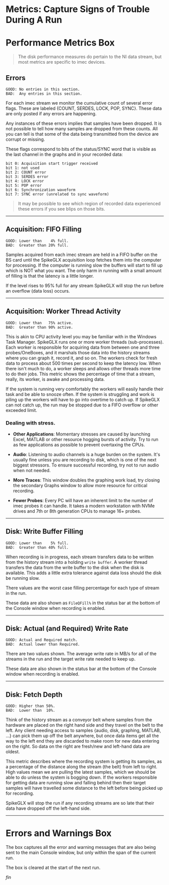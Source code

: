 # Metrics: Capture Signs of Trouble During A Run

# Performance Metrics Box

>The disk performance measures do pertain to the NI data stream, but
most metrics are specific to imec devices.

## Errors

```
GOOD: No entries in this section.
BAD:  Any entries in this section.
```

For each imec stream we monitor the cumulative count of several error flags.
These are labeled {COUNT, SERDES, LOCK, POP, SYNC}. These data are only
posted if any errors are happening.

Any instances of these errors implies that samples have been dropped. It is
not possible to tell how many samples are dropped from these counts. All
you can tell is that some of the data being transmitted from the device are
corrupt or missing.

These flags correspond to bits of the status/SYNC word that is visible as
the last channel in the graphs and in your recorded data:

```
bit 0: Acquisition start trigger received
bit 1: not used
bit 2: COUNT error
bit 3: SERDES error
bit 4: LOCK error
bit 5: POP error
bit 6: Synchronization waveform
bit 7: SYNC error (unrelated to sync waveform)
```

>It may be possible to see which region of recorded data experienced these
errors if you see blips on those bits.

--------

## Acquisition: FIFO Filling

```
GOOD: Lower than    4% full.
BAD:  Greater than 20% full.
```

Samples acquired from each imec stream are held in a FIFO buffer on the BS
card until the SpikeGLX acquisition loop fetches them into the computer for
processing. If the computer is running slow the buffers will start to fill
up which is NOT what you want. The only harm in running with a small amount
of filling is that the latency is a little longer.

If the level rises to 95% full for any stream SpikeGLX will stop the run
before an overflow (data loss) occurs.

--------

## Acquisition: Worker Thread Activity

```
GOOD: Lower than   75% active.
BAD:  Greater than 90% active.
```

This is akin to CPU activity level you may be familiar with in the Windows
Task Manager. SpikeGLX runs one or more worker threads (sub-processes).
Each worker is responsible for acquiring data from between one and three
probes/OneBoxes, and it marshals those data into the history streams where
you can graph it, record it, and so on. The workers check for fresh data to
process about 500 times per second to keep the latency low. When there
isn't much to do, a worker sleeps and allows other threads more time to
do their jobs. This metric shows the percentage of time that a stream,
really, its worker, is awake and processing data.

If the system is running very comfortably the workers will easily handle
their task and be able to snooze often. If the system is struggling and
work is piling up the workers will have to go into overtime to catch up.
If SpikeGLX can not catch up, the run may be stopped due to a FIFO
overflow or other exceeded limit.

### Dealing with stress.

* **Other Applications**: Momentary stresses are caused by launching
Excel, MATLAB or other resource hogging bursts of activity. Try to run
as few applications as possible to prevent overtaxing the CPUs.

* **Audio**: Listening to audio channels is a huge burden on the system.
It's usually fine unless you are recording to disk, which is one of
the next biggest stressors. To ensure successful recording, try not to
run audio when not needed.

* **More Traces**: This window doubles the graphing work load, try closing
the secondary Graphs window to allow more resource for critical recording.

* **Fewer Probes**: Every PC will have an inherent limit to the number of
imec probes it can handle. It takes a modern workstation with NVMe drives
and 7th or 8th generation CPUs to manage 16+ probes.

--------

## Disk: Write Buffer Filling

```
GOOD: Lower than    5% full.
BAD:  Greater than 40% full.
```

When recording is in progress, each stream transfers data to be written
from the history stream into a holding `write buffer`. A worker thread
transfers the data from the write buffer to the disk when the disk is
available. This adds a little extra tolerance against data loss should
the disk be running slow.

There values are the worst case filling percentage for each type of stream
in the run.

These data are also shown as `FileQFill%` in the status bar at the
bottom of the Console window when recording is enabled.

--------

## Disk: Actual (and Required) Write Rate

```
GOOD: Actual and Required match.
BAD:  Actual lower than Required.
```

There are two values shown. The average write rate in MB/s for all of the
streams in the run and the target write rate needed to keep up.

These data are also shown in the status bar at the bottom of the Console
window when recording is enabled.

--------

## Disk: Fetch Depth

```
GOOD: Higher than 50%.
BAD:  Lower than  10%.
```

Think of the history stream as a conveyor belt where samples from the
hardware are placed on the right hand side and they travel on the belt
to the left. Any client needing access to samples {audio, disk,
graphing, MATLAB, ...} can pick them up off the belt anywhere, but
once data items get all the way to the left end they are discarded
to make room for new data entering on the right. So data on the right
are fresh/new and left-hand data are oldest.

This metric describes where the recording system is getting its samples,
as a percentage of the distance along the stream (the belt) from left
to right. High values mean we are pulling the latest samples, which we
should be able to do unless the system is bogging down. If the workers
responsible for getting data are running slow and falling behind then
their target samples will have travelled some distance to the left before
being picked up for recording.

SpikeGLX will stop the run if any recording streams are so late that
their data have dropped off the left-hand side.

--------

# Errors and Warnings Box

The box captures all the error and warning messages that are also being
sent to the main Console window, but only within the span of the current
run.

The box is cleared at the start of the next run.


_fin_

